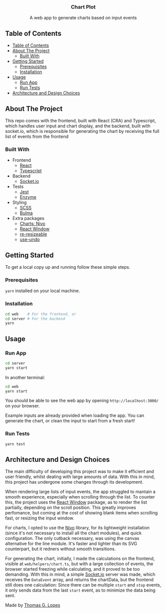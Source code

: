 <p align="center">
  <h3 align="center">Chart Plot</h3>
  <p align="center">
    A web app to generate charts based on input events
  </p>
  
</p>

<!-- TABLE OF CONTENTS -->

## Table of Contents

- [Table of Contents](#table-of-contents)
- [About The Project](#about-the-project)
  - [Built With](#built-with)
- [Getting Started](#getting-started)
  - [Prerequisites](#prerequisites)
  - [Installation](#installation)
- [Usage](#usage)
  - [Run App](#run-app)
  - [Run Tests](#run-tests)
- [Architecture and Design Choices](#architecture-and-design-choices)

<!-- ABOUT THE PROJECT -->

## About The Project

This repo comes with the frontend, built with React (CRA) and Typescript, which handles user input and chart display, and the backend, 
built with socket.io, which is responsible for generating the chart by receiving the full list of events from the frontend

### Built With

-   Frontend
    -   [React](https://reactjs.org/)
    -   [Typescript](https://www.typescriptlang.org/)
-   Backend
    -   [Socket.io](https://socket.io/)
-   Tests
    -   [Jest](https://jestjs.io/)
    -   [Enzyme](https://enzymejs.github.io/enzyme/)
-   Styling
    -   [SCSS](https://sass-lang.com/)
    -   [Bulma](https://bulma.io/)
-   Extra packages
    -   [Charts: Nivo](https://nivo.rocks/)
    -   [React Window](https://github.com/bvaughn/react-window)
    -   [re-resizeable](https://github.com/bokuweb/re-resizable)
    -   [use-undo](https://github.com/homerchen19/use-undo)


## Getting Started

To get a local copy up and running follow these simple steps.

### Prerequisites

`yarn` installed on your local machine.

### Installation

```sh
cd web    # For the frontend, or
cd server # For the backend
yarn
```

## Usage

### Run App

```sh
cd server
yarn start
```

In another terminal:
```sh
cd web
yarn start
```

You should be able to see the web app by opening `http://localhost:3000/` on your browser.

Example inputs are already provided when loading the app. You can generate the chart, or clean the input to start from a fresh start!

### Run Tests

```sh
yarn test
```


## Architecture and Design Choices

The main difficulty of developing this project was to make it efficient and user friendly, whilst dealing with large amounts of data. With this in mind, this project has undergone some changes through its development.

When rendering large lists of input events, the app struggled to mantain a smooth experience, especially when scrolling through the list. To counter this, the project uses the [React Window](https://github.com/bvaughn/react-window) package, as to render the list partially, depending on the scroll position. This greatly improves perfomance, but coming at the cost of showing blank items when scrolling fast, or resizing the input window.

For charts, I opted to use the [Nivo](https://nivo.rocks/) library, for its lightweight installation (since it's not necessary to install all the chart modules), and quick configuration. The only cutback necessary, was using the canvas alternative for the line module. It's faster and lighter than its SVG counterpart, but it redners without smooth transitions.

For generating the chart, initially, I made the calculations on the frontend, visible at `web/helpers/chart.ts`, but with a large collection of events, the browser started freezing while calculating, and it proved to be too demanding. With this in mind, a simple [Socket.io](https://socket.io/) server was made, which receives the `DataEvent` array, and returns the chartData, but the frontend still does one calculation: Since there can be multiple `start` and `stop` events, it only sends data from the last `start` event, as to minimize the data being sent. 



Made by [Thomas G. Lopes](https://github.com/TGlide)
